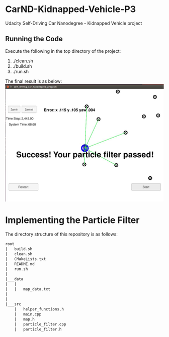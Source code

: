 # CarND-Kidnapped-Vehicle-P3
Udacity Self-Driving Car Nanodegree - Kidnapped Vehicle project

## Running the Code
Execute the following in the top directory of the project:

1. ./clean.sh
2. ./build.sh
3. ./run.sh

The final result is as below:  
<img src="pf.JPG" width="600">  

# Implementing the Particle Filter
The directory structure of this repository is as follows:

```
root
|   build.sh
|   clean.sh
|   CMakeLists.txt
|   README.md
|   run.sh
|
|___data
|   |   
|   |   map_data.txt
|   
|   
|___src
    |   helper_functions.h
    |   main.cpp
    |   map.h
    |   particle_filter.cpp
    |   particle_filter.h
```

